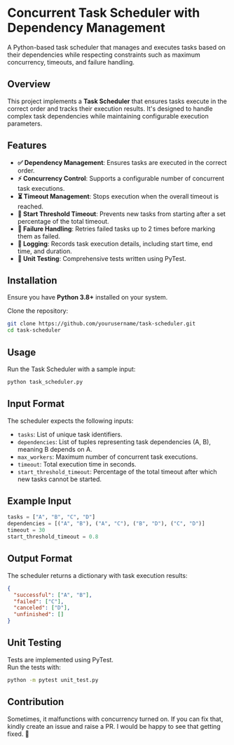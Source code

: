 # Concurrent Task Scheduler with Dependency Management

A Python-based task scheduler that manages and executes tasks based on their dependencies while respecting constraints such as maximum concurrency, timeouts, and failure handling.

## Overview
This project implements a **Task Scheduler** that ensures tasks execute in the correct order and tracks their execution results. It's designed to handle complex task dependencies while maintaining configurable execution parameters.

## Features

- **✅ Dependency Management**: Ensures tasks are executed in the correct order.
- **⚡ Concurrency Control**: Supports a configurable number of concurrent task executions.
- **⏳ Timeout Management**: Stops execution when the overall timeout is reached.
- **🛑 Start Threshold Timeout**: Prevents new tasks from starting after a set percentage of the total timeout.
- **🔄 Failure Handling**: Retries failed tasks up to 2 times before marking them as failed.
- **📜 Logging**: Records task execution details, including start time, end time, and duration.
- **🧪 Unit Testing**: Comprehensive tests written using PyTest.

## Installation

Ensure you have **Python 3.8+** installed on your system.

Clone the repository:

```bash
git clone https://github.com/yourusername/task-scheduler.git
cd task-scheduler
```

## Usage

Run the Task Scheduler with a sample input:

```bash
python task_scheduler.py
```

## Input Format

The scheduler expects the following inputs:

- `tasks`: List of unique task identifiers.
- `dependencies`: List of tuples representing task dependencies (A, B), meaning B depends on A.
- `max_workers`: Maximum number of concurrent task executions.
- `timeout`: Total execution time in seconds.
- `start_threshold_timeout`: Percentage of the total timeout after which new tasks cannot be started.

## Example Input

```python
tasks = ["A", "B", "C", "D"]
dependencies = [("A", "B"), ("A", "C"), ("B", "D"), ("C", "D")]
timeout = 30
start_threshold_timeout = 0.8
```

## Output Format

The scheduler returns a dictionary with task execution results:

```json
{
  "successful": ["A", "B"],
  "failed": ["C"],
  "canceled": ["D"],
  "unfinished": []
}
```

## Unit Testing

Tests are implemented using PyTest.  
Run the tests with:

```bash
python -m pytest unit_test.py
```

## Contribution

Sometimes, it malfunctions with concurrency turned on. If you can fix that, kindly create an issue and raise a PR. I would be happy to see that getting fixed. 🎯
